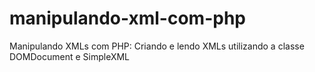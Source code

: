 # manipulando-xml-com-php
Manipulando XMLs com PHP: Criando e lendo XMLs utilizando a classe DOMDocument e SimpleXML